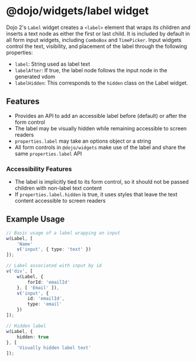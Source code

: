 # @dojo/widgets/label widget

Dojo 2's `Label` widget creates a `<label>` element that wraps its children and inserts a text node as either the first or last child. It is included by default in all form input widgets, including `ComboBox` and `TimePicker`. Input widgets control the text, visibility, and placement of the label through the following properties:
- `label`: String used as label text
- `labelAfter`: If true, the label node follows the input node in the generated vdom
- `labelHidden`: This corresponds to the `hidden` class on the Label widget.

## Features

- Provides an API to add an accessible label before (default) or after the form control
- The label may be visually hidden while remaining accessible to screen readers
- `properties.label` may take an options object or a string
- All form controls in `@dojo/widgets` make use of the label and share the same `properties.label` API

### Accessibility Features

- The label is implicitly tied to its form control, so it should not be passed children with non-label text content
- If `properties.label.hidden` is true, it uses styles that leave the text content accessible to screen readers

## Example Usage

```typescript
// Basic usage of a label wrapping an input
w(Label, [
	'Name'
	v('input', { type: 'text' })
]);

// Label associated with input by id
v('div', [
	w(Label, {
		forId: 'emailId'
	}, [ 'Email' ]),
	v('input', {
		id: 'emailId',
		type: 'email'
	})
]);

// Hidden label
w(Label, {
	hidden: true
}, [
	'Visually hidden label text'
]);
```
